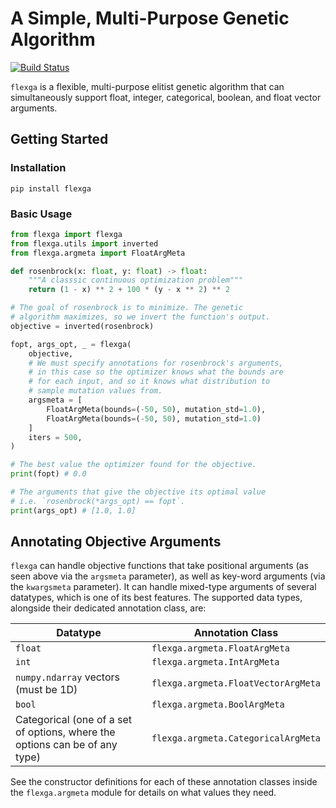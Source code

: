 # A Simple, Multi-Purpose Genetic Algorithm

[![Build Status](https://travis-ci.org/epeters3/flexga.svg?branch=master)](https://travis-ci.org/epeters3/flexga)

`flexga` is a flexible, multi-purpose elitist genetic algorithm that can simultaneously support float, integer, categorical, boolean, and float vector arguments.

## Getting Started

### Installation

```
pip install flexga
```

### Basic Usage

```python
from flexga import flexga
from flexga.utils import inverted
from flexga.argmeta import FloatArgMeta

def rosenbrock(x: float, y: float) -> float:
    """A classsic continuous optimization problem"""
    return (1 - x) ** 2 + 100 * (y - x ** 2) ** 2

# The goal of rosenbrock is to minimize. The genetic
# algorithm maximizes, so we invert the function's output.
objective = inverted(rosenbrock)

fopt, args_opt, _ = flexga(
    objective,
    # We must specify annotations for rosenbrock's arguments,
    # in this case so the optimizer knows what the bounds are
    # for each input, and so it knows what distribution to
    # sample mutation values from.
    argsmeta = [
        FloatArgMeta(bounds=(-50, 50), mutation_std=1.0),
        FloatArgMeta(bounds=(-50, 50), mutation_std=1.0)
    ]
    iters = 500,
)

# The best value the optimizer found for the objective.
print(fopt) # 0.0

# The arguments that give the objective its optimal value
# i.e. `rosenbrock(*args_opt) == fopt`.
print(args_opt) # [1.0, 1.0]
```

## Annotating Objective Arguments

`flexga` can handle objective functions that take positional arguments (as seen above via the `argsmeta` parameter), as well as key-word arguments (via the `kwargsmeta` parameter). It can handle mixed-type arguments of several datatypes, which is one of its best features. The supported data types, alongside their dedicated annotation class, are:

| Datatype                                                                    | Annotation Class                    |
| --------------------------------------------------------------------------- | ----------------------------------- |
| `float`                                                                     | `flexga.argmeta.FloatArgMeta`       |
| `int`                                                                       | `flexga.argmeta.IntArgMeta`         |
| `numpy.ndarray` vectors (must be 1D)                                        | `flexga.argmeta.FloatVectorArgMeta` |
| `bool`                                                                      | `flexga.argmeta.BoolArgMeta`        |
| Categorical (one of a set of options, where the options can be of any type) | `flexga.argmeta.CategoricalArgMeta` |

See the constructor definitions for each of these annotation classes inside the `flexga.argmeta` module for details on what values they need.
